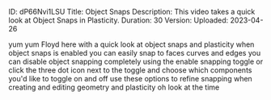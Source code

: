 ID: dP66Nvi1LSU
Title: Object Snaps
Description: This video takes a quick look at Object Snaps in Plasticity.
Duration: 30
Version: 
Uploaded: 2023-04-26

yum yum Floyd here with a quick look at
object snaps and plasticity when object
snaps is enabled you can easily snap to
faces curves and edges you can disable
object snapping completely using the
enable snapping toggle or click the
three dot icon next to the toggle and
choose which components you'd like to
toggle on and off use these options to
refine snapping when creating and
editing geometry and plasticity oh look
at the time

